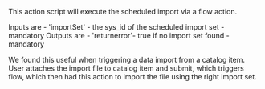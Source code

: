 This action script will execute the scheduled import via a flow action.

Inputs are  - 'importSet'  - the sys_id of the scheduled import set - mandatory
Outputs are - 'returnerror'- true if no import set found            - mandatory

We found this useful when triggering a data import from a catalog item. User attaches the import file to catalog item and submit, which triggers flow, which then
had this action to import the file using the right import set.
